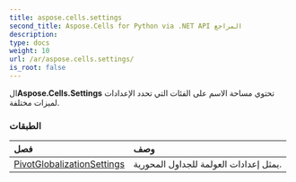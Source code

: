 ```yaml
---
title: aspose.cells.settings
second_title: Aspose.Cells for Python via .NET API المراجع
description:
type: docs
weight: 10
url: /ar/aspose.cells.settings/
is_root: false
---
```

 ال**Aspose.Cells.Settings** تحتوي مساحة الاسم على الفئات التي تحدد الإعدادات لميزات مختلفة.

###  الطبقات
| فصل| وصف|
| :- | :- |
| [PivotGlobalizationSettings](/cells/python-net/ar/aspose.cells.settings/pivotglobalizationsettings) | يمثل إعدادات العولمة للجداول المحورية.|


